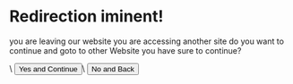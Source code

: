 <script>
    if(window.location.href.includes('?') < -1) {
       window.location.href = "404"
    }

    var request = window.location.href.slice(window.location.href.indexOf('?') + 1);

    console.log("Url for Redirec:")
    console.log(request)

    // document.getElementById("message").innerHTML = request;

    function Return() {
        window.location.href = "."
    }

    function StartRedirect() {
        window.location.href = request;
    }
</script>

# Redirection iminent!

<p>you are leaving our website you are accessing another site do you want to continue and goto to other Website you have sure to continue?</p>\
<button onclick="StartRedirect()">Yes and Continue</button>\
<button onclick="Return()">No and Back</button>
